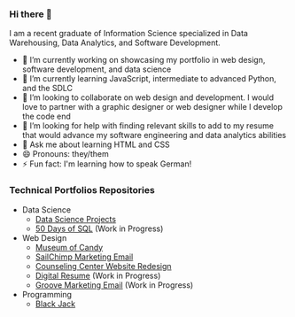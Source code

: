 ### Hi there 👋

I am a recent graduate of Information Science specialized in Data Warehousing, Data Analytics, and Software Development.

- 🔭 I’m currently working on showcasing my portfolio in web design, software development, and data science
- 🌱 I’m currently learning JavaScript, intermediate to advanced Python, and the SDLC
- 👯 I’m looking to collaborate on web design and development. I would love to partner with a graphic designer or web designer while I develop the code end
- 🤔 I’m looking for help with finding relevant skills to add to my resume that would advance my software engineering and data analytics abilities
- 💬 Ask me about learning HTML and CSS
- 😄 Pronouns: they/them
- ⚡ Fun fact: I'm learning how to speak German!
<!--- 📫 How to reach me: ...-->

### Technical Portfolios Repositories
- Data Science
  - [Data Science Projects](https://github.com/mannythecreator/Data-Science-Portfolio)
  - [50 Days of SQL](https://github.com/mannythecreator/50-Days-of-SQL) (Work in Progress)
- Web Design
  - [Museum of Candy](https://github.com/mannythecreator/museum-of-candy)
  - [SailChimp Marketing Email](https://github.com/mannythecreator/SailChimp-HTML-email)
  - [Counseling Center Website Redesign](https://github.com/mannythecreator/UNT-DSA-CTS-Redesign)
  - [Digital Resume](https://main.d2e4grmhdtlauz.amplifyapp.com/#!) (Work in Progress)
  - [Groove Marketing Email](https://github.com/mannythecreator/Groove-email-template/tree/main) (Work in Progress)
- Programming
  - [Black Jack](https://github.com/mannythecreator/blackjack)
